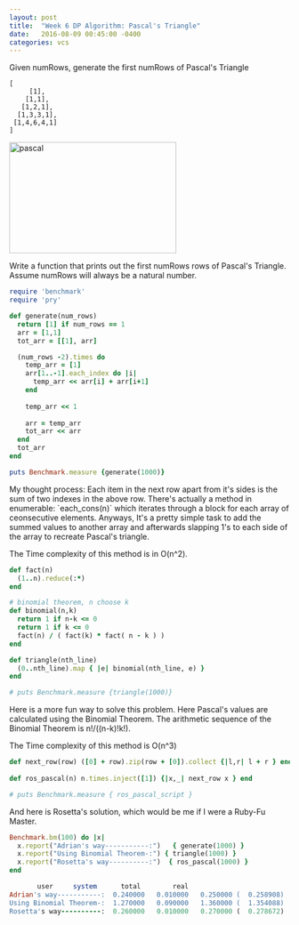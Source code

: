 ```yaml
---
layout: post
title:  "Week 6 DP Algorithm: Pascal's Triangle"
date:   2016-08-09 00:45:00 -0400
categories: vcs
---
```


Given numRows, generate the first numRows of Pascal's Triangle

```
[
     [1],
    [1,1],
   [1,2,1],
  [1,3,3,1],
 [1,4,6,4,1]
]

```

<img src="https://rossta.net/assets/images/blog/pascals_triangle_color-a0dd53d5.jpg" alt="pascal" style="width:300px;height:200px;">

Write a function that prints out the first numRows rows of Pascal's Triangle. Assume numRows will always be a natural number.


```ruby
require 'benchmark'
require 'pry'

def generate(num_rows)
  return [1] if num_rows == 1
  arr = [1,1]
  tot_arr = [[1], arr]

  (num_rows -2).times do
    temp_arr = [1]
    arr[1..-1].each_index do |i|
      temp_arr << arr[i] + arr[i+1]
    end
  
    temp_arr << 1
    
    arr = temp_arr
    tot_arr << arr
  end
  tot_arr
end

puts Benchmark.measure {generate(1000)}
```

<p>My thought process: Each item in the next row apart from it's sides is the sum of two indexes in the above row. 
There's actually a method in enumerable: `each_cons(n)` which iterates through a block for each array of ceonsecutive elements. 
Anyways, It's a pretty simple task to add the summed values to another array and afterwards slapping 1's to each side of the array
to recreate Pascal's triangle.</p>

The Time complexity of this method is in O(n^2).

```ruby
def fact(n)
  (1..n).reduce(:*)
end

# binomial theorem, n choose k
def binomial(n,k)
  return 1 if n-k <= 0
  return 1 if k <= 0
  fact(n) / ( fact(k) * fact( n - k ) )
end

def triangle(nth_line)
  (0..nth_line).map { |e| binomial(nth_line, e) }
end

# puts Benchmark.measure {triangle(1000)}
```

<p> Here is a more fun way to solve this problem. Here Pascal's values are calculated using the Binomial Theorem. 
The arithmetic sequence of the Binomial Theorem is n!/((n-k)!k!).

The Time complexity of this method is O(n^3) </p>

```ruby
def next_row(row) ([0] + row).zip(row + [0]).collect {|l,r| l + r } end
 
def ros_pascal(n) n.times.inject([1]) {|x,_| next_row x } end

# puts Benchmark.measure { ros_pascal_script }
```

<p> And here is Rosetta's solution, which would be me if I were a Ruby-Fu Master.</p>


```ruby
Benchmark.bm(100) do |x|
  x.report("Adrian's way-----------:")   { generate(1000) }
  x.report("Using Binomial Theorem-:") { triangle(1000) }
  x.report("Rosetta's way----------:")  { ros_pascal(1000) }
end

       user     system      total        real
Adrian's way-----------:  0.240000   0.010000   0.250000 (  0.258908)
Using Binomial Theorem-:  1.270000   0.090000   1.360000 (  1.354088)
Rosetta's way----------:  0.260000   0.010000   0.270000 (  0.278672)

```

